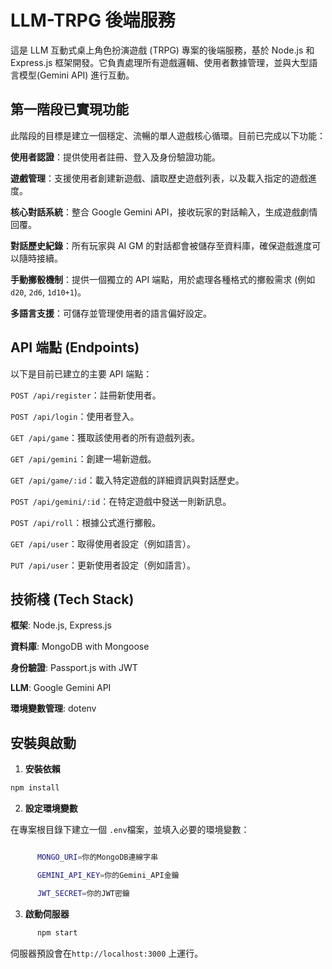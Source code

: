 # LLM-TRPG 後端服務

這是 LLM 互動式桌上角色扮演遊戲 (TRPG) 專案的後端服務，基於 Node.js 和 Express.js 框架開發。它負責處理所有遊戲邏輯、使用者數據管理，並與大型語言模型(Gemini API) 進行互動。

## 第一階段已實現功能

此階段的目標是建立一個穩定、流暢的單人遊戲核心循環。目前已完成以下功能：

**使用者認證**：提供使用者註冊、登入及身份驗證功能。

**遊戲管理**：支援使用者創建新遊戲、讀取歷史遊戲列表，以及載入指定的遊戲進度。

**核心對話系統**：整合 Google Gemini API，接收玩家的對話輸入，生成遊戲劇情回覆。

**對話歷史紀錄**：所有玩家與 AI GM 的對話都會被儲存至資料庫，確保遊戲進度可以隨時接續。

**手動擲骰機制**：提供一個獨立的 API 端點，用於處理各種格式的擲骰需求 (例如
`d20`, `2d6`, `1d10+1`)。

**多語言支援**：可儲存並管理使用者的語言偏好設定。

## API 端點 (Endpoints)

以下是目前已建立的主要 API 端點：

`POST /api/register`：註冊新使用者。

`POST /api/login`：使用者登入。

`GET /api/game`：獲取該使用者的所有遊戲列表。

`GET /api/gemini`：創建一場新遊戲。

`GET /api/game/:id`：載入特定遊戲的詳細資訊與對話歷史。

`POST /api/gemini/:id`：在特定遊戲中發送一則新訊息。

`POST /api/roll`：根據公式進行擲骰。

`GET /api/user`：取得使用者設定（例如語言）。

`PUT /api/user`：更新使用者設定（例如語言）。

## 技術棧 (Tech Stack)

**框架**: Node.js, Express.js

**資料庫**: MongoDB with Mongoose

**身份驗證**: Passport.js with JWT

**LLM**: Google Gemini API

**環境變數管理**: dotenv

## 安裝與啟動

1. **安裝依賴**

```bash
npm install
```

2.  **設定環境變數**

在專案根目錄下建立一個 `.env`檔案，並填入必要的環境變數：

```bash

      MONGO_URI=你的MongoDB連線字串

      GEMINI_API_KEY=你的Gemini_API金鑰

      JWT_SECRET=你的JWT密鑰

```

3.  **啟動伺服器**

```bash
      npm start
```

伺服器預設會在`http://localhost:3000` 上運行。
